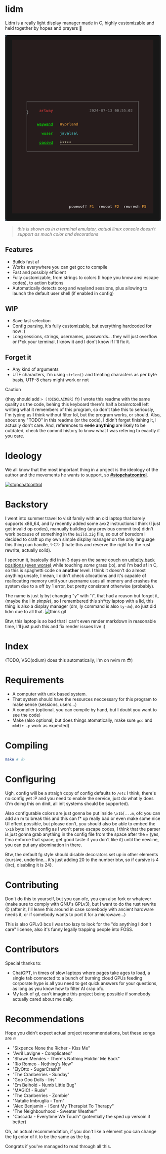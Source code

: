 # lidm
Lidm is a really light display manager made in C, highly customizable and held together by hopes and prayers 🙏

![demo image](assets/lidm.png)
> *this is shown as in a terminal emulator, actual linux console doesn't support as much color and decorations*

## Features
* Builds fast af
* Works everywhere you can get gcc to compile
* Fast and possibly efficient
* Fully customizable, from strings to colors (I hope you know ansi escape codes), to action buttons
* Automatically detects xorg and wayland sessions, plus allowing to launch the default user shell (if enabled in config)

## WIP
* Save last selection
* Config parsing, it's fully customizable, but everything hardcoded for now :)
* Long sessions, strings, usernames, passwords... they will just overflow or f*ck your terminal, I know it and I don't know if I'll fix it.

## Forget it
* Any kind of arguments
* UTF characters, I'm using `strlen()` and treating characters as per byte basis, UTF-8 chars might work or not

> [!CAUTION]
> (they should add `> [!DISCLAIMER]` fr) I wrote this readme with the same quality as the code, behing this keyboard there's half a brainrotcell left writing what it remembers of this program, so don't take this to seriously, I'm typing as I think without filter lol, but the program works, or should. Also, about any "TODO" in this readme (or the code), I didn't forget finishing it, I actually don't care. And, references to ~~code~~ **anything** are likely to be outdated, check the commit history to know what I was refering to exactly if you care.

# Ideology
We all know that the most important thing in a project is the ideology of the author and the movements he wants to support, so [**#stopchatcontrol**](https://stopchatcontrol.eu).
<!-- doubt markdown will allow me to render this properly -->
[ ![stopchatcontrol](https://stopchatcontrol.eu/wp-content/uploads/2023/09/1-1-1024x1024.png) ](https://stopchatcontrol.eu)

# Backstory
I went into summer travel to visit family with an old laptop that barely supports x86_64, and ly recently added some avx2 instructions I think (I just get invalid op codes), manually building (any previous commit too) didn't work because of something in the `build.zig` file, so out of boredom I decided to craft up my own simple display manager on the only language this thing can handle, ✨C✨ (I hate this and reserve the right for the rust rewrite, actually solid).

I spedrun it, basically did in in 3 days on the same couch on [unhelty back positions (even worse)](https://i.redd.it/4bkje8amisu61.png) while touching *some* grass (:o), and I'm bad af in C, so this is spaghetti code on **another** level. I think it doesn't do almost anything unsafe, I mean, I didn't check allocations and it's capable of reallocating memory until your username uses all memory and crashes the system due to a off by 1 error, but pretty consistent otherwise (probably).

The name is just ly byt changing "y" with "i", that had a reason but forgot it, (maybe the i in *simple*), so I remembered this sh*tty laptop with a lid, this thing is also a display manager (dm, ly command is also `ly-dm`), so just did lidm due to all that.
![think gif](https://i.giphy.com/media/v1.Y2lkPTc5MGI3NjExcTFzaGVmb3VjN3FnOXV6OG9rMG91a2QwM3c0aDV0NWpoZjFzNDEwayZlcD12MV9pbnRlcm5hbF9naWZfYnlfaWQmY3Q9Zw/d3mlE7uhX8KFgEmY/giphy.gif) <!--gif's likely broken-->

Btw, this laptop is so bad that I can't even render markdown in reasonable time, I'll just push this and fix render issues live :)

# Index
(TODO, VSC(odium) does this automatically, I'm on nvim rn 😎)

# Requirements
* A computer with unix based system.
* That system should have the resources neccessary for this program to make sense (sessions, users...)
* A compiler (optional, you can compile by hand, but I doubt you want to see the code)
* Make (also optional, but does things atomatically, make sure `gcc` and `mkdir -p` work as expected)

# Compiling
```sh
make # 👍
```

# Configuring
Ugh, config will be a straigh copy of config defaults to `/etc` I think, there's no config yet :P and you need to enable the service, just do what ly does (I'm doing this on dinit, all init systems should be supported).

Also configurable colors are just gonna be put inside `\x1b[...m`, ofc you can add an m to break this and this can f* up really bad or even make some nice UI effect possible, but please don't, you should also be able to embed the `\x1b` byte in the config as I won't parse escape codes, I think that the parser is just gonna grab anything in the config file from the space after the `=` (yes, I'ma enforce that space, get good taste if you don't like it) until the newline, you can put any abomination in there.

Btw, the default fg style should disable decorators set up in other elements (cursive, underline... it's just adding 20 to the number btw, so if cursive is 4 (iirc), disabling it is 24).

# Contributing
Don't do this to yourself, but you can ofc, you can also fork or whatever (make sure to comply with GNU's GPLv3), but I want to do the rust rewrite 😡 (after it, I'll leave this around in case somebody with ancient hardware needs it, or if somebody wants to port it for a microwave...)

This is also GPLv3 bcs I was too lazy to look for the "do anything I don't care" license, also it's funny legally trapping people into FOSS.

# Contributors
Special thanks to:
* ChatGPT, in times of slow laptops where pages take ages to load, a single tab connected to a bunch of burning cloud GPUs feeding corporate hype is all you need to get quick answers for your questions, as long as you know how to filter AI crap ofc.
* My lack of gf, can't imagine this project being possible if somebody actually cared about me daily.

# Recommendations
Hope you didn't expect actual project recommendations, but these songs are 🔥
* "Sixpence None the Richer - Kiss Me"
* "Avril Lavigne - Complicated"
* "Shawn Mendes - There's Nothing Holdin' Me Back"
* "Rio Romeo - Nothing's New"
* "ElyOtto - SugarCrash!"
* "The Cranberries - Sunday"
* "Goo Goo Dolls - Iris"
* "Em Beihold - Numb Little Bug"
* "MAGIC! - Rude"
* "The Cranberries - Zombie"
* "Natalie Imbruglia - Torn"
* "Alec Benjamin - I Sent My Therapist To Therapy"
* "The Neighbourhood - Sweater Weather"
* "Cascada - Everytime We Touch" (potentially the sped up versoin if better)

Oh, an actual recommendation, if you don't like a element you can change the fg color of it to be the same as the bg.

Congrats if you've managed to read through all this.
